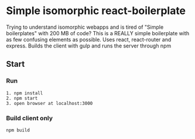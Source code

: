 # Simple isomorphic react-boilerplate

Trying to understand isomorphic webapps and is tired of "Simple boilerplates" with 200 MB of code?
This is a REALLY simple boilerplate with as few confusing elements as possible. Uses react, react-router and express.
Builds the client with gulp and runs the server through npm


## Start

### Run

```
1. npm install
2. npm start
3. open browser at localhost:3000

```

### Build client only
```
npm build

```
